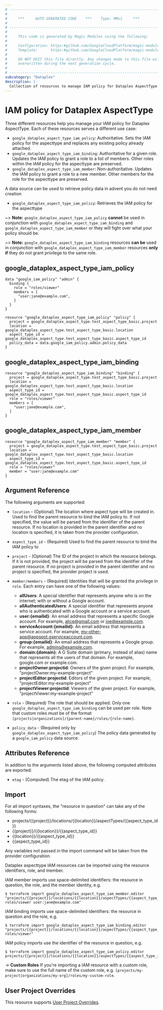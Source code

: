 ```yaml
---
# ----------------------------------------------------------------------------
#
#     ***     AUTO GENERATED CODE    ***    Type: MMv1     ***
#
# ----------------------------------------------------------------------------
#
#     This code is generated by Magic Modules using the following:
#
#     Configuration: https:#github.com/GoogleCloudPlatform/magic-modules/tree/main/mmv1/products/dataplex/AspectType.yaml
#     Template:      https:#github.com/GoogleCloudPlatform/magic-modules/tree/main/mmv1/templates/terraform/resource_iam.html.markdown.tmpl
#
#     DO NOT EDIT this file directly. Any changes made to this file will be
#     overwritten during the next generation cycle.
#
# ----------------------------------------------------------------------------
subcategory: "Dataplex"
description: |-
  Collection of resources to manage IAM policy for Dataplex AspectType
---
```


# IAM policy for Dataplex AspectType
Three different resources help you manage your IAM policy for Dataplex AspectType. Each of these resources serves a different use case:

* `google_dataplex_aspect_type_iam_policy`: Authoritative. Sets the IAM policy for the aspecttype and replaces any existing policy already attached.
* `google_dataplex_aspect_type_iam_binding`: Authoritative for a given role. Updates the IAM policy to grant a role to a list of members. Other roles within the IAM policy for the aspecttype are preserved.
* `google_dataplex_aspect_type_iam_member`: Non-authoritative. Updates the IAM policy to grant a role to a new member. Other members for the role for the aspecttype are preserved.

A data source can be used to retrieve policy data in advent you do not need creation

* `google_dataplex_aspect_type_iam_policy`: Retrieves the IAM policy for the aspecttype

~> **Note:** `google_dataplex_aspect_type_iam_policy` **cannot** be used in conjunction with `google_dataplex_aspect_type_iam_binding` and `google_dataplex_aspect_type_iam_member` or they will fight over what your policy should be.

~> **Note:** `google_dataplex_aspect_type_iam_binding` resources **can be** used in conjunction with `google_dataplex_aspect_type_iam_member` resources **only if** they do not grant privilege to the same role.



## google_dataplex_aspect_type_iam_policy

```hcl
data "google_iam_policy" "admin" {
  binding {
    role = "roles/viewer"
    members = [
      "user:jane@example.com",
    ]
  }
}

resource "google_dataplex_aspect_type_iam_policy" "policy" {
  project = google_dataplex_aspect_type.test_aspect_type_basic.project
  location = google_dataplex_aspect_type.test_aspect_type_basic.location
  aspect_type_id = google_dataplex_aspect_type.test_aspect_type_basic.aspect_type_id
  policy_data = data.google_iam_policy.admin.policy_data
}
```

## google_dataplex_aspect_type_iam_binding

```hcl
resource "google_dataplex_aspect_type_iam_binding" "binding" {
  project = google_dataplex_aspect_type.test_aspect_type_basic.project
  location = google_dataplex_aspect_type.test_aspect_type_basic.location
  aspect_type_id = google_dataplex_aspect_type.test_aspect_type_basic.aspect_type_id
  role = "roles/viewer"
  members = [
    "user:jane@example.com",
  ]
}
```

## google_dataplex_aspect_type_iam_member

```hcl
resource "google_dataplex_aspect_type_iam_member" "member" {
  project = google_dataplex_aspect_type.test_aspect_type_basic.project
  location = google_dataplex_aspect_type.test_aspect_type_basic.location
  aspect_type_id = google_dataplex_aspect_type.test_aspect_type_basic.aspect_type_id
  role = "roles/viewer"
  member = "user:jane@example.com"
}
```


## Argument Reference

The following arguments are supported:

* `location` - (Optional) The location where aspect type will be created in.
 Used to find the parent resource to bind the IAM policy to. If not specified,
  the value will be parsed from the identifier of the parent resource. If no location is provided in the parent identifier and no
  location is specified, it is taken from the provider configuration.
* `aspect_type_id` - (Required) Used to find the parent resource to bind the IAM policy to

* `project` - (Optional) The ID of the project in which the resource belongs.
    If it is not provided, the project will be parsed from the identifier of the parent resource. If no project is provided in the parent identifier and no project is specified, the provider project is used.

* `member/members` - (Required) Identities that will be granted the privilege in `role`.
  Each entry can have one of the following values:
  * **allUsers**: A special identifier that represents anyone who is on the internet; with or without a Google account.
  * **allAuthenticatedUsers**: A special identifier that represents anyone who is authenticated with a Google account or a service account.
  * **user:{emailid}**: An email address that represents a specific Google account. For example, alice@gmail.com or joe@example.com.
  * **serviceAccount:{emailid}**: An email address that represents a service account. For example, my-other-app@appspot.gserviceaccount.com.
  * **group:{emailid}**: An email address that represents a Google group. For example, admins@example.com.
  * **domain:{domain}**: A G Suite domain (primary, instead of alias) name that represents all the users of that domain. For example, google.com or example.com.
  * **projectOwner:projectid**: Owners of the given project. For example, "projectOwner:my-example-project"
  * **projectEditor:projectid**: Editors of the given project. For example, "projectEditor:my-example-project"
  * **projectViewer:projectid**: Viewers of the given project. For example, "projectViewer:my-example-project"

* `role` - (Required) The role that should be applied. Only one
    `google_dataplex_aspect_type_iam_binding` can be used per role. Note that custom roles must be of the format
    `[projects|organizations]/{parent-name}/roles/{role-name}`.

* `policy_data` - (Required only by `google_dataplex_aspect_type_iam_policy`) The policy data generated by
  a `google_iam_policy` data source.

## Attributes Reference

In addition to the arguments listed above, the following computed attributes are
exported:

* `etag` - (Computed) The etag of the IAM policy.

## Import

For all import syntaxes, the "resource in question" can take any of the following forms:

* projects/{{project}}/locations/{{location}}/aspectTypes/{{aspect_type_id}}
* {{project}}/{{location}}/{{aspect_type_id}}
* {{location}}/{{aspect_type_id}}
* {{aspect_type_id}}

Any variables not passed in the import command will be taken from the provider configuration.

Dataplex aspecttype IAM resources can be imported using the resource identifiers, role, and member.

IAM member imports use space-delimited identifiers: the resource in question, the role, and the member identity, e.g.
```
$ terraform import google_dataplex_aspect_type_iam_member.editor "projects/{{project}}/locations/{{location}}/aspectTypes/{{aspect_type_id}} roles/viewer user:jane@example.com"
```

IAM binding imports use space-delimited identifiers: the resource in question and the role, e.g.
```
$ terraform import google_dataplex_aspect_type_iam_binding.editor "projects/{{project}}/locations/{{location}}/aspectTypes/{{aspect_type_id}} roles/viewer"
```

IAM policy imports use the identifier of the resource in question, e.g.
```
$ terraform import google_dataplex_aspect_type_iam_policy.editor projects/{{project}}/locations/{{location}}/aspectTypes/{{aspect_type_id}}
```

-> **Custom Roles** If you're importing a IAM resource with a custom role, make sure to use the
 full name of the custom role, e.g. `[projects/my-project|organizations/my-org]/roles/my-custom-role`.

## User Project Overrides

This resource supports [User Project Overrides](https://registry.terraform.io/providers/hashicorp/google/latest/docs/guides/provider_reference#user_project_override).

